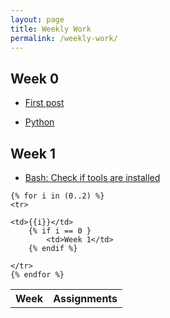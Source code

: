 ```yaml
---
layout: page
title: Weekly Work
permalink: /weekly-work/
---
```


## Week 0

* [First post](https://lwu1822.github.io/CSP-fastpages/jekyll-liquid/2022/08/31/jekyll-liquid.html)

* [Python](https://lwu1822.github.io/CSP-fastpages/python/2022/09/04/python.html)

## Week 1

* [Bash: Check if tools are installed](https://lwu1822.github.io/CSP-fastpages/bash/2022/09/05/tools.html)



<table>
    <tr>
        <th>Week</th>
        <th>Assignments</th>
    </tr>
    
    {% for i in (0..2) %}
    <tr>
        
    <td>{{i}}</td>
        {% if i == 0 }
            <td>Week 1</td>
        {% endif %}
    
    </tr>
    {% endfor %}
</table>

